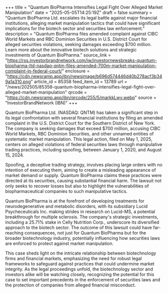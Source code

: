 +++
title = "Quantum BioPharma Intensifies Legal Fight Over Alleged Market Manipulation"
date = "2025-05-05T14:25:19Z"
draft = false
summary = "Quantum BioPharma Ltd. escalates its legal battle against major financial institutions, alleging market manipulation tactics that could have significant implications for the biotech sector and securities law enforcement."
description = "Quantum BioPharma files amended complaint against CIBC World Markets and RBC Dominion Securities in U.S. District Court for alleged securities violations, seeking damages exceeding $700 million. Learn more about the innovative biotech solutions and strategic investments of Quantum BioPharma."
source_link = "https://rss.investorbrandnetwork.com/iw/investornewsbreaks-quantum-biopharma-ltd-nasdaq-qntm-files-amended-700m-market-manipulation-complaint-in-federal-court/"
enclosure = "https://cdn.newsramp.app/ibn/newsimage/b696d574446d40b278acf3b349a1a310.png"
article_id = 85358
feed_item_id = 13789
url = "/news/202505/85358-quantum-biopharma-intensifies-legal-fight-over-alleged-market-manipulation"
qrcode = "https://cdn.newsramp.app/ibn/qrcode/255/5/markkLwy.webp"
source = "InvestorBrandNetwork (IBN)"
+++

<p>Quantum BioPharma Ltd. (NASDAQ: QNTM) has taken a significant step in its legal confrontation with several financial institutions by filing an amended complaint in the U.S. District Court for the Southern District of New York. The company is seeking damages that exceed $700 million, accusing CIBC World Markets, RBC Dominion Securities, and other unnamed entities of systematic market manipulation. This legal action, filed on May 1, 2025, centers on alleged violations of federal securities laws through manipulative trading practices, including spoofing, between January 1, 2020, and August 15, 2024.</p><p>Spoofing, a deceptive trading strategy, involves placing large orders with no intention of executing them, aiming to create a misleading appearance of market demand or supply. Quantum BioPharma claims these practices were directed at its securities, causing substantial financial harm. The lawsuit not only seeks to recover losses but also to highlight the vulnerabilities of biopharmaceutical companies to such manipulative tactics.</p><p>Quantum BioPharma is at the forefront of developing treatments for neurodegenerative and metabolic disorders, with its subsidiary Lucid Psycheceuticals Inc. making strides in research on Lucid-MS, a potential breakthrough for multiple sclerosis. The company's strategic investments, including a 25.71% stake in Celly Nutrition Corp., underscore its diversified approach to the biotech sector. The outcome of this lawsuit could have far-reaching consequences, not just for Quantum BioPharma but for the broader biotechnology industry, potentially influencing how securities laws are enforced to protect against market manipulation.</p><p>This case sheds light on the intricate relationship between biotechnology firms and financial markets, emphasizing the need for robust legal frameworks to safeguard against practices that could undermine market integrity. As the legal proceedings unfold, the biotechnology sector and investors alike will be watching closely, recognizing the potential for this case to set important precedents in the enforcement of securities laws and the protection of companies from alleged financial misconduct.</p>